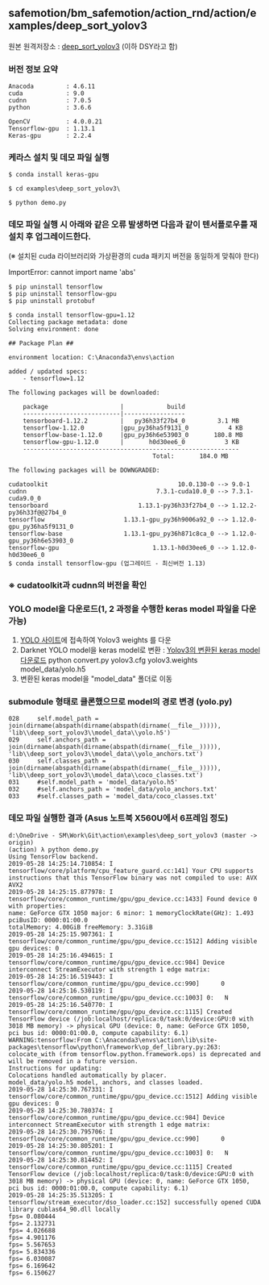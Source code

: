 ## safemotion/bm_safemotion/action_rnd/action/examples/deep_sort_yolov3

원본 원격저장소 : [deep_sort_yolov3](https://github.com/Qidian213/deep_sort_yolov3) (이하 DSY라고 함)

### 버전 정보 요약

    Anacoda         : 4.6.11
    cuda            : 9.0
    cudnn           : 7.0.5
    python          : 3.6.6

    OpenCV          : 4.0.0.21
    Tensorflow-gpu  : 1.13.1
    Keras-gpu       : 2.2.4

### 케라스 설치 및 데모 파일 실행

    $ conda install keras-gpu

    $ cd examples\deep_sort_yolov3\

    $ python demo.py

### 데모 파일 실행 시 아래와 같은 오류 발생하면 다음과 같이 텐서플로우를 재설치 후 업그레이드한다.
   (※ 설치된 cuda 라이브러리와 가상환경의 cuda 패키지 버전을 동일하게 맞춰야 한다)

   ImportError: cannot import name 'abs'

    $ pip uninstall tensorflow
    $ pip uninstall tensorflow-gpu
    $ pip uninstall protobuf

    $ conda install tensorflow-gpu=1.12
    Collecting package metadata: done
    Solving environment: done

    ## Package Plan ##

    environment location: C:\Anaconda3\envs\action

    added / updated specs:
        - tensorflow=1.12

    The following packages will be downloaded:

        package                    |            build
        ---------------------------|-----------------
        tensorboard-1.12.2         |   py36h33f27b4_0         3.1 MB
        tensorflow-1.12.0          |gpu_py36ha5f9131_0           4 KB
        tensorflow-base-1.12.0     |gpu_py36h6e53903_0       180.8 MB
        tensorflow-gpu-1.12.0      |       h0d30ee6_0           3 KB
        ------------------------------------------------------------
                                            Total:       184.0 MB

    The following packages will be DOWNGRADED:

    cudatoolkit                                    10.0.130-0 --> 9.0-1
    cudnn                                    7.3.1-cuda10.0_0 --> 7.3.1-cuda9.0_0
    tensorboard                         1.13.1-py36h33f27b4_0 --> 1.12.2-py36h33f@@27b4_0
    tensorflow                      1.13.1-gpu_py36h9006a92_0 --> 1.12.0-gpu_py36ha5f9131_0
    tensorflow-base                 1.13.1-gpu_py36h871c8ca_0 --> 1.12.0-gpu_py36h6e53903_0
    tensorflow-gpu                          1.13.1-h0d30ee6_0 --> 1.12.0-h0d30ee6_0
    $ conda install tensorflow-gpu (업그레이드 - 최신버전 1.13)

### ※ cudatoolkit과 cudnn의 버전을 확인

### YOLO model을 다운로드(1, 2 과정을 수행한 keras model 파일을 다운 가능)

1. [YOLO 사이트](https://pjreddie.com/darknet/yolo/)에 접속하여 Yolov3 weights 를 다운
2. Darknet YOLO model을 keras model로 변환 : [Yolov3의 변환된 keras model 다운로드](https://drive.google.com/file/d/1uvXFacPnrSMw6ldWTyLLjGLETlEsUvcE/view)
    python convert.py yolov3.cfg yolov3.weights model_data/yolo.h5
3. 변환된 keras model을 "model_data" 폴더로 이동

### submodule 형태로 클론했으므로 model의 경로 변경 (yolo.py)

    028     self.model_path = join(dirname(abspath(dirname(abspath(dirname(__file__))))), 'lib\\deep_sort_yolov3\\model_data\\yolo.h5')
    029     self.anchors_path = join(dirname(abspath(dirname(abspath(dirname(__file__))))), 'lib\\deep_sort_yolov3\\model_data\\yolo_anchors.txt')
    030     self.classes_path = join(dirname(abspath(dirname(abspath(dirname(__file__))))), 'lib\\deep_sort_yolov3\\model_data\\coco_classes.txt')
    031     #self.model_path = 'model_data/yolo.h5'
    032     #self.anchors_path = 'model_data/yolo_anchors.txt'
    033     #self.classes_path = 'model_data/coco_classes.txt'

### 데모 파일 실행한 결과 (Asus 노트북 X560U에서 6프레임 정도)

    d:\OneDrive - SM\Work\Git\action\examples\deep_sort_yolov3 (master -> origin)
    (action) λ python demo.py
    Using TensorFlow backend.
    2019-05-28 14:25:14.710854: I tensorflow/core/platform/cpu_feature_guard.cc:141] Your CPU supports instructions that this TensorFlow binary was not compiled to use: AVX AVX2
    2019-05-28 14:25:15.877978: I tensorflow/core/common_runtime/gpu/gpu_device.cc:1433] Found device 0 with properties:
    name: GeForce GTX 1050 major: 6 minor: 1 memoryClockRate(GHz): 1.493
    pciBusID: 0000:01:00.0
    totalMemory: 4.00GiB freeMemory: 3.31GiB
    2019-05-28 14:25:15.907361: I tensorflow/core/common_runtime/gpu/gpu_device.cc:1512] Adding visible gpu devices: 0
    2019-05-28 14:25:16.494615: I tensorflow/core/common_runtime/gpu/gpu_device.cc:984] Device interconnect StreamExecutor with strength 1 edge matrix:
    2019-05-28 14:25:16.519443: I tensorflow/core/common_runtime/gpu/gpu_device.cc:990]      0
    2019-05-28 14:25:16.530119: I tensorflow/core/common_runtime/gpu/gpu_device.cc:1003] 0:   N
    2019-05-28 14:25:16.540770: I tensorflow/core/common_runtime/gpu/gpu_device.cc:1115] Created TensorFlow device (/job:localhost/replica:0/task:0/device:GPU:0 with 3018 MB memory) -> physical GPU (device: 0, name: GeForce GTX 1050, pci bus id: 0000:01:00.0, compute capability: 6.1)
    WARNING:tensorflow:From C:\Anaconda3\envs\action\lib\site-packages\tensorflow\python\framework\op_def_library.py:263: colocate_with (from tensorflow.python.framework.ops) is deprecated and will be removed in a future version.
    Instructions for updating:
    Colocations handled automatically by placer.
    model_data/yolo.h5 model, anchors, and classes loaded.
    2019-05-28 14:25:30.767331: I tensorflow/core/common_runtime/gpu/gpu_device.cc:1512] Adding visible gpu devices: 0
    2019-05-28 14:25:30.780374: I tensorflow/core/common_runtime/gpu/gpu_device.cc:984] Device interconnect StreamExecutor with strength 1 edge matrix:
    2019-05-28 14:25:30.795706: I tensorflow/core/common_runtime/gpu/gpu_device.cc:990]      0
    2019-05-28 14:25:30.805201: I tensorflow/core/common_runtime/gpu/gpu_device.cc:1003] 0:   N
    2019-05-28 14:25:30.814452: I tensorflow/core/common_runtime/gpu/gpu_device.cc:1115] Created TensorFlow device (/job:localhost/replica:0/task:0/device:GPU:0 with 3018 MB memory) -> physical GPU (device: 0, name: GeForce GTX 1050, pci bus id: 0000:01:00.0, compute capability: 6.1)
    2019-05-28 14:25:35.513205: I tensorflow/stream_executor/dso_loader.cc:152] successfully opened CUDA library cublas64_90.dll locally
    fps= 0.080444
    fps= 2.132731
    fps= 4.026688
    fps= 4.901176
    fps= 5.567653
    fps= 5.834336
    fps= 6.030087
    fps= 6.169642
    fps= 6.150627


